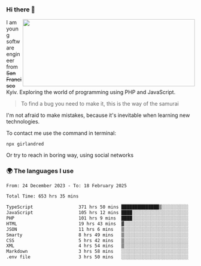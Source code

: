 ### Hi there 👋  

<img align='right' src="https://github-readme-stats.vercel.app/api?username=girlandred&count_private=true&show_icons=true&include_all_commits=true&hide_rank=true&hide_title=true&theme=buefy&card_width=300" width=460 height=180>


I am young software engineer from ~~San Francisco~~ Kyiv. Exploring the world of programming using PHP and JavaScript.


> To find a bug you need to make it, this is the way of the samurai



I'm not afraid to make mistakes, because it's inevitable when learning new technologies.

To contact me use the command in terminal:

```
npx girlandred
```

Or try to reach in boring way, using social networks


### 🌍 The languages I use

<!--START_SECTION:waka-->

```txt
From: 24 December 2023 - To: 18 February 2025

Total Time: 653 hrs 35 mins

TypeScript                 371 hrs 50 mins ██████████████▒░░░░░░░░░░   56.88 %
JavaScript                 105 hrs 12 mins ████░░░░░░░░░░░░░░░░░░░░░   16.09 %
PHP                        101 hrs 9 mins  ████░░░░░░░░░░░░░░░░░░░░░   15.47 %
HTML                       19 hrs 43 mins  ▓░░░░░░░░░░░░░░░░░░░░░░░░   03.02 %
JSON                       11 hrs 6 mins   ▒░░░░░░░░░░░░░░░░░░░░░░░░   01.70 %
Smarty                     8 hrs 49 mins   ▒░░░░░░░░░░░░░░░░░░░░░░░░   01.35 %
CSS                        5 hrs 42 mins   ▒░░░░░░░░░░░░░░░░░░░░░░░░   00.87 %
XML                        4 hrs 54 mins   ▒░░░░░░░░░░░░░░░░░░░░░░░░   00.75 %
Markdown                   3 hrs 58 mins   ░░░░░░░░░░░░░░░░░░░░░░░░░   00.61 %
.env file                  3 hrs 50 mins   ░░░░░░░░░░░░░░░░░░░░░░░░░   00.59 %
```

<!--END_SECTION:waka-->
